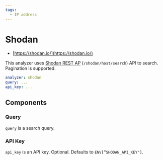 ```yaml
---
tags:
  - IP address
---
```


# Shodan

- [https://shodan.io/](https://shodan.io/)

This analyzer uses [Shodan REST AP](https://developer.shodan.io/api) (`/shodan/host/search`) API to search. Pagination is supported.

```yaml
analyzer: shodan
query: ...
api_key: ...
```

## Components

### Query

`query` is a search query.

### API Key

`api_key` is an API key. Optional. Defaults to `ENV[”SHODAN_API_KEY"]`.
